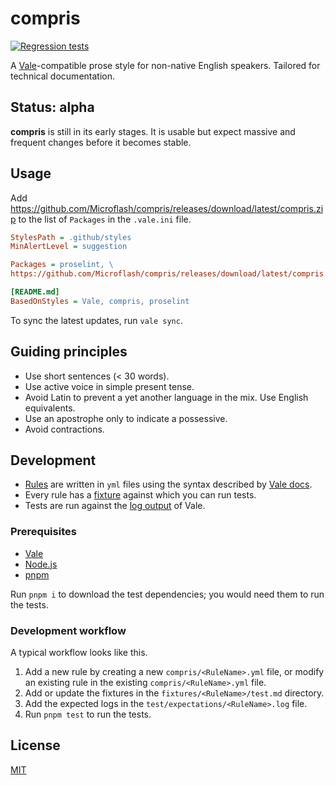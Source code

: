 # compris

[![Regression tests](https://github.com/Microflash/compris/actions/workflows/regression.yml/badge.svg)](https://github.com/Microflash/compris/actions/workflows/regression.yml)

A [Vale](https://vale.sh)-compatible prose style for non-native English speakers. Tailored for technical documentation.

## Status: alpha

**compris** is still in its early stages. It is usable but expect massive and frequent changes before it becomes stable.

## Usage

Add <https://github.com/Microflash/compris/releases/download/latest/compris.zip> to the list of `Packages` in the `.vale.ini` file.

```ini
StylesPath = .github/styles
MinAlertLevel = suggestion

Packages = proselint, \
https://github.com/Microflash/compris/releases/download/latest/compris.zip

[README.md]
BasedOnStyles = Vale, compris, proselint
```

To sync the latest updates, run `vale sync`.

## Guiding principles

- Use short sentences (< 30 words).
- Use active voice in simple present tense.
- Avoid Latin to prevent a yet another language in the mix. Use English equivalents. 
- Use an apostrophe only to indicate a possessive.
- Avoid contractions.

## Development

- [Rules](./compris/) are written in `yml` files using the syntax described by [Vale docs](https://vale.sh/docs/).
- Every rule has a [fixture](./fixtures/) against which you can run tests.
- Tests are run against the [log output](./test/expectations/) of Vale.

### Prerequisites

- [Vale](https://vale.sh/docs/vale-cli/installation/)
- [Node.js](https://nodejs.org/en/download)
- [pnpm](https://pnpm.io/installation)

Run `pnpm i` to download the test dependencies; you would need them to run the tests.

### Development workflow

A typical workflow looks like this.

1. Add a new rule by creating a new `compris/<RuleName>.yml` file, or modify an existing rule in the existing `compris/<RuleName>.yml` file.
2. Add or update the fixtures in the `fixtures/<RuleName>/test.md` directory.
3. Add the expected logs in the `test/expectations/<RuleName>.log` file.
4. Run `pnpm test` to run the tests.

## License

[MIT](./LICENSE.md)
